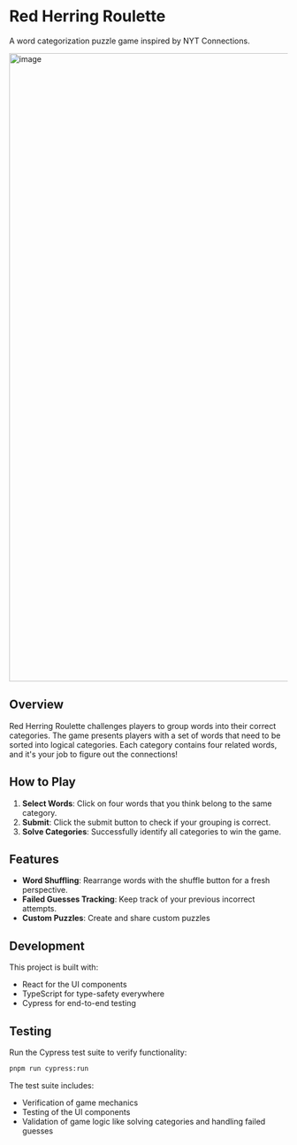 # Red Herring Roulette

A word categorization puzzle game inspired by NYT Connections.

<img width="1136" alt="image" src="https://github.com/user-attachments/assets/246731f2-5524-40c5-aa84-6bf654541f65" />

## Overview

Red Herring Roulette challenges players to group words into their correct categories. The game presents players with a set of words that need to be sorted into logical categories. Each category contains four related words, and it's your job to figure out the connections!

## How to Play

1. **Select Words**: Click on four words that you think belong to the same category.
2. **Submit**: Click the submit button to check if your grouping is correct.
3. **Solve Categories**: Successfully identify all categories to win the game.

## Features

- **Word Shuffling**: Rearrange words with the shuffle button for a fresh perspective.
- **Failed Guesses Tracking**: Keep track of your previous incorrect attempts.
- **Custom Puzzles**: Create and share custom puzzles

## Development

This project is built with:
- React for the UI components
- TypeScript for type-safety everywhere
- Cypress for end-to-end testing

## Testing

Run the Cypress test suite to verify functionality:

```bash
pnpm run cypress:run
```

The test suite includes:
- Verification of game mechanics
- Testing of the UI components
- Validation of game logic like solving categories and handling failed guesses
